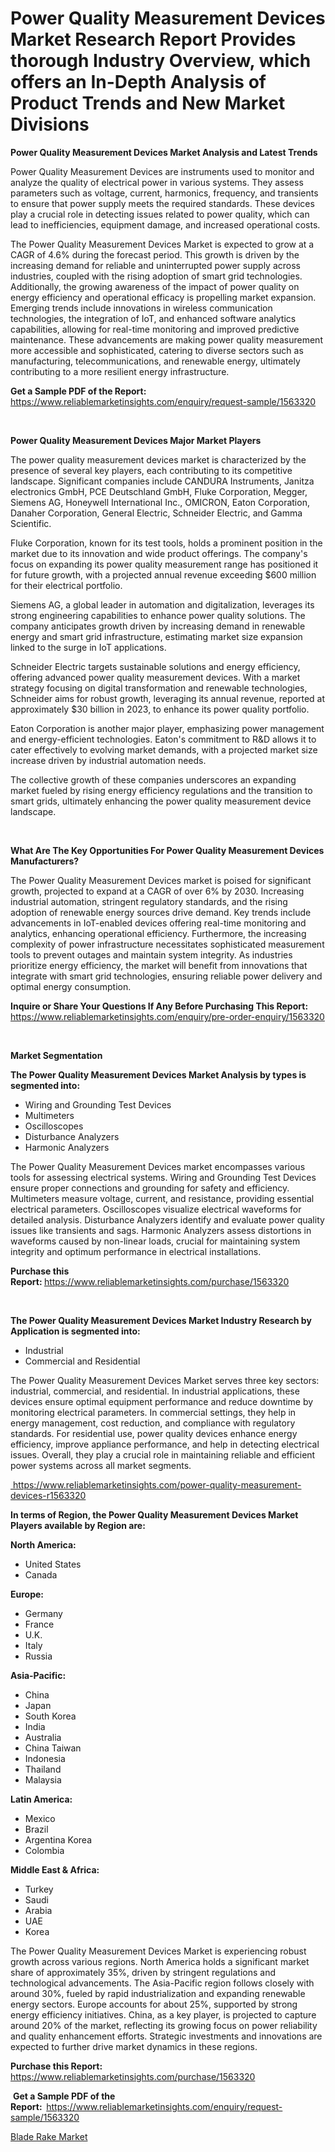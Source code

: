 <p><h1>Power Quality Measurement Devices Market Research Report Provides thorough Industry Overview, which offers an In-Depth Analysis of Product Trends and New Market Divisions</h1></p><p><strong>Power Quality Measurement Devices Market Analysis and Latest Trends</strong></p>
<p><p>Power Quality Measurement Devices are instruments used to monitor and analyze the quality of electrical power in various systems. They assess parameters such as voltage, current, harmonics, frequency, and transients to ensure that power supply meets the required standards. These devices play a crucial role in detecting issues related to power quality, which can lead to inefficiencies, equipment damage, and increased operational costs.</p><p>The Power Quality Measurement Devices Market is expected to grow at a CAGR of 4.6% during the forecast period. This growth is driven by the increasing demand for reliable and uninterrupted power supply across industries, coupled with the rising adoption of smart grid technologies. Additionally, the growing awareness of the impact of power quality on energy efficiency and operational efficacy is propelling market expansion. Emerging trends include innovations in wireless communication technologies, the integration of IoT, and enhanced software analytics capabilities, allowing for real-time monitoring and improved predictive maintenance. These advancements are making power quality measurement more accessible and sophisticated, catering to diverse sectors such as manufacturing, telecommunications, and renewable energy, ultimately contributing to a more resilient energy infrastructure.</p></p>
<p><strong>Get a Sample PDF of the Report:&nbsp;</strong> <a href="https://www.reliablemarketinsights.com/enquiry/request-sample/1563320?utm_campaign=3124&utm_medium=2&utm_source=Github&utm_content=ia&utm_term=11042025&utm_id=power-quality-measurement-devices">https://www.reliablemarketinsights.com/enquiry/request-sample/1563320</a></p>
<p>&nbsp;</p>
<p><strong>Power Quality Measurement Devices Major Market Players</strong></p>
<p><p>The power quality measurement devices market is characterized by the presence of several key players, each contributing to its competitive landscape. Significant companies include CANDURA Instruments, Janitza electronics GmbH, PCE Deutschland GmbH, Fluke Corporation, Megger, Siemens AG, Honeywell International Inc., OMICRON, Eaton Corporation, Danaher Corporation, General Electric, Schneider Electric, and Gamma Scientific.</p><p>Fluke Corporation, known for its test tools, holds a prominent position in the market due to its innovation and wide product offerings. The company's focus on expanding its power quality measurement range has positioned it for future growth, with a projected annual revenue exceeding $600 million for their electrical portfolio.</p><p>Siemens AG, a global leader in automation and digitalization, leverages its strong engineering capabilities to enhance power quality solutions. The company anticipates growth driven by increasing demand in renewable energy and smart grid infrastructure, estimating market size expansion linked to the surge in IoT applications.</p><p>Schneider Electric targets sustainable solutions and energy efficiency, offering advanced power quality measurement devices. With a market strategy focusing on digital transformation and renewable technologies, Schneider aims for robust growth, leveraging its annual revenue, reported at approximately $30 billion in 2023, to enhance its power quality portfolio.</p><p>Eaton Corporation is another major player, emphasizing power management and energy-efficient technologies. Eaton's commitment to R&D allows it to cater effectively to evolving market demands, with a projected market size increase driven by industrial automation needs.</p><p>The collective growth of these companies underscores an expanding market fueled by rising energy efficiency regulations and the transition to smart grids, ultimately enhancing the power quality measurement device landscape.</p></p>
<p>&nbsp;</p>
<p><strong>What Are The Key Opportunities For Power Quality Measurement Devices Manufacturers?</strong></p>
<p><p>The Power Quality Measurement Devices market is poised for significant growth, projected to expand at a CAGR of over 6% by 2030. Increasing industrial automation, stringent regulatory standards, and the rising adoption of renewable energy sources drive demand. Key trends include advancements in IoT-enabled devices offering real-time monitoring and analytics, enhancing operational efficiency. Furthermore, the increasing complexity of power infrastructure necessitates sophisticated measurement tools to prevent outages and maintain system integrity. As industries prioritize energy efficiency, the market will benefit from innovations that integrate with smart grid technologies, ensuring reliable power delivery and optimal energy consumption.</p></p>
<p><strong>Inquire or Share Your Questions If Any Before Purchasing This Report:</strong> <a href="https://www.reliablemarketinsights.com/enquiry/pre-order-enquiry/1563320?utm_campaign=3124&utm_medium=2&utm_source=Github&utm_content=ia&utm_term=11042025&utm_id=power-quality-measurement-devices">https://www.reliablemarketinsights.com/enquiry/pre-order-enquiry/1563320</a></p>
<p>&nbsp;</p>
<p><strong>Market Segmentation</strong></p>
<p><strong>The Power Quality Measurement Devices Market Analysis by types is segmented into:</strong></p>
<p><ul><li>Wiring and Grounding Test Devices</li><li>Multimeters</li><li>Oscilloscopes</li><li>Disturbance Analyzers</li><li>Harmonic Analyzers</li></ul></p>
<p><p>The Power Quality Measurement Devices market encompasses various tools for assessing electrical systems. Wiring and Grounding Test Devices ensure proper connections and grounding for safety and efficiency. Multimeters measure voltage, current, and resistance, providing essential electrical parameters. Oscilloscopes visualize electrical waveforms for detailed analysis. Disturbance Analyzers identify and evaluate power quality issues like transients and sags. Harmonic Analyzers assess distortions in waveforms caused by non-linear loads, crucial for maintaining system integrity and optimum performance in electrical installations.</p></p>
<p><strong>Purchase this Report:&nbsp;</strong><a href="https://www.reliablemarketinsights.com/purchase/1563320?utm_campaign=3124&utm_medium=2&utm_source=Github&utm_content=ia&utm_term=11042025&utm_id=power-quality-measurement-devices">https://www.reliablemarketinsights.com/purchase/1563320</a></p>
<p>&nbsp;</p>
<p><strong>The Power Quality Measurement Devices Market Industry Research by Application is segmented into:</strong></p>
<p><ul><li>Industrial</li><li>Commercial and Residential</li></ul></p>
<p><p>The Power Quality Measurement Devices Market serves three key sectors: industrial, commercial, and residential. In industrial applications, these devices ensure optimal equipment performance and reduce downtime by monitoring electrical parameters. In commercial settings, they help in energy management, cost reduction, and compliance with regulatory standards. For residential use, power quality devices enhance energy efficiency, improve appliance performance, and help in detecting electrical issues. Overall, they play a crucial role in maintaining reliable and efficient power systems across all market segments.</p></p>
<p><a href="https://www.reliablemarketinsights.com/power-quality-measurement-devices-r1563320?utm_campaign=3124&utm_medium=2&utm_source=Github&utm_content=ia&utm_term=11042025&utm_id=power-quality-measurement-devices">&nbsp;https://www.reliablemarketinsights.com/power-quality-measurement-devices-r1563320</a></p>
<p><strong>In terms of Region, the Power Quality Measurement Devices Market Players available by Region are:</strong></p>
<p>
    <p> <strong> North America: </strong>
        <ul>
            <li>United States</li>
            <li>Canada</li>
        </ul>
        </p> 
    <p> <strong> Europe: </strong>
        <ul>
            <li>Germany</li>
            <li>France</li>
            <li>U.K.</li>
            <li>Italy</li>
            <li>Russia</li>
        </ul>
        </p> 
    <p> <strong> Asia-Pacific: </strong>
        <ul>
            <li>China</li>
            <li>Japan</li>
            <li>South Korea</li>
            <li>India</li>
            <li>Australia</li>
            <li>China Taiwan</li>
            <li>Indonesia</li>
            <li>Thailand</li>
            <li>Malaysia</li>
        </ul>
        </p> 
    <p> <strong> Latin America: </strong>
        <ul>
            <li>Mexico</li>
            <li>Brazil</li>
            <li>Argentina Korea</li>
            <li>Colombia</li>
        </ul>
        </p> 
    <p> <strong> Middle East & Africa: </strong>
        <ul>
            <li>Turkey</li>
            <li>Saudi</li>
            <li>Arabia</li>
            <li>UAE</li>
            <li>Korea</li>
        </ul>
    </p>
    </p>
<p><p>The Power Quality Measurement Devices Market is experiencing robust growth across various regions. North America holds a significant market share of approximately 35%, driven by stringent regulations and technological advancements. The Asia-Pacific region follows closely with around 30%, fueled by rapid industrialization and expanding renewable energy sectors. Europe accounts for about 25%, supported by strong energy efficiency initiatives. China, as a key player, is projected to capture around 20% of the market, reflecting its growing focus on power reliability and quality enhancement efforts. Strategic investments and innovations are expected to further drive market dynamics in these regions.</p></p>
<p><strong>Purchase this Report: </strong><a href="https://www.reliablemarketinsights.com/purchase/1563320?utm_campaign=3124&utm_medium=2&utm_source=Github&utm_content=ia&utm_term=11042025&utm_id=power-quality-measurement-devices">https://www.reliablemarketinsights.com/purchase/1563320</a></p>
<p>&nbsp;<strong>Get a Sample PDF of the Report:&nbsp;&nbsp;</strong><a href="https://www.reliablemarketinsights.com/enquiry/request-sample/1563320?utm_campaign=3124&utm_medium=2&utm_source=Github&utm_content=ia&utm_term=11042025&utm_id=power-quality-measurement-devices">https://www.reliablemarketinsights.com/enquiry/request-sample/1563320</a></p>
<p><strong></strong></p>
<p><p><a href="https://github.com/safurdorthu8/Market-Research-Report-List-1/blob/main/blade-rake-market.md?utm_campaign=3124&utm_medium=2&utm_source=Github&utm_content=ia&utm_term=11042025&utm_id=power-quality-measurement-devices">Blade Rake Market</a></p></p>
